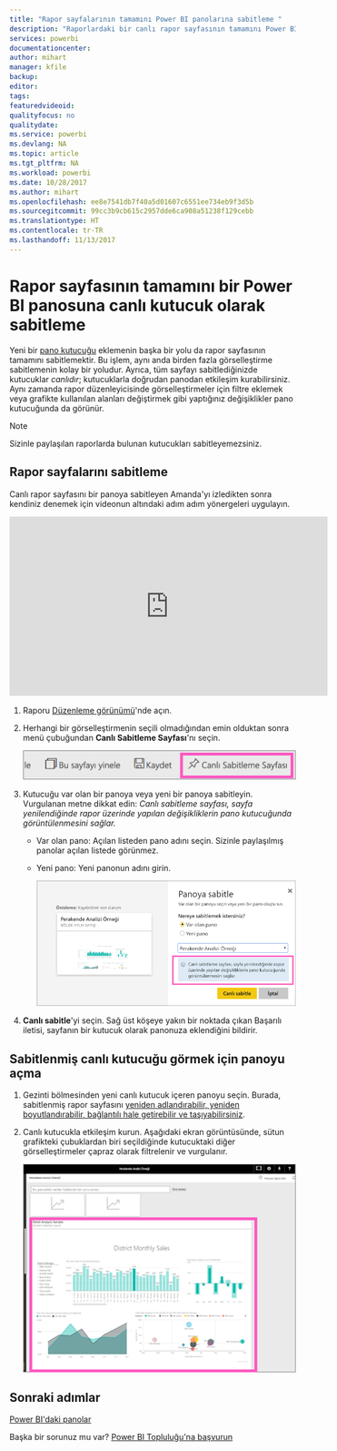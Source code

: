 ```yaml
---
title: "Rapor sayfalarının tamamını Power BI panolarına sabitleme "
description: "Raporlardaki bir canlı rapor sayfasının tamamını Power BI panosuna sabitleme hakkında belge."
services: powerbi
documentationcenter: 
author: mihart
manager: kfile
backup: 
editor: 
tags: 
featuredvideoid: 
qualityfocus: no
qualitydate: 
ms.service: powerbi
ms.devlang: NA
ms.topic: article
ms.tgt_pltfrm: NA
ms.workload: powerbi
ms.date: 10/28/2017
ms.author: mihart
ms.openlocfilehash: ee8e7541db7f40a5d01607c6551ee734eb9f3d5b
ms.sourcegitcommit: 99cc3b9cb615c2957dde6ca908a51238f129cebb
ms.translationtype: HT
ms.contentlocale: tr-TR
ms.lasthandoff: 11/13/2017
---
```

# <a name="pin-an-entire-report-page-as-a-live-tile-to-a-power-bi-dashboard"></a>Rapor sayfasının tamamını bir Power BI panosuna canlı kutucuk olarak sabitleme
Yeni bir [pano kutucuğu](service-dashboard-tiles.md) eklemenin başka bir yolu da rapor sayfasının tamamını sabitlemektir.  Bu işlem, aynı anda birden fazla görselleştirme sabitlemenin kolay bir yoludur.  Ayrıca, tüm sayfayı sabitlediğinizde kutucuklar *canlıdır*; kutucuklarla doğrudan panodan etkileşim kurabilirsiniz. Aynı zamanda rapor düzenleyicisinde görselleştirmeler için filtre eklemek veya grafikte kullanılan alanları değiştirmek gibi yaptığınız değişiklikler pano kutucuğunda da görünür.  

> [!NOTE]
> Sizinle paylaşılan raporlarda bulunan kutucukları sabitleyemezsiniz.
> 
> 

## <a name="pin-a-report-page"></a>Rapor sayfalarını sabitleme
Canlı rapor sayfasını bir panoya sabitleyen Amanda'yı izledikten sonra kendiniz denemek için videonun altındaki adım adım yönergeleri uygulayın.

<iframe width="560" height="315" src="https://www.youtube.com/embed/EzhfBpPboPA" frameborder="0" allowfullscreen></iframe>


1. Raporu [Düzenleme görünümü](service-interact-with-a-report-in-editing-view.md)'nde açın.
2. Herhangi bir görselleştirmenin seçili olmadığından emin olduktan sonra menü çubuğundan **Canlı Sabitleme Sayfası**'nı seçin.
   
   ![](media/service-dashboard-pin-live-tile-from-report/pbi-pin-live-page.png) 
3. Kutucuğu var olan bir panoya veya yeni bir panoya sabitleyin. Vurgulanan metne dikkat edin: *Canlı sabitleme sayfası, sayfa yenilendiğinde rapor üzerinde yapılan değişikliklerin pano kutucuğunda görüntülenmesini sağlar.*
   
   * Var olan pano: Açılan listeden pano adını seçin. Sizinle paylaşılmış panolar açılan listede görünmez.
   * Yeni pano: Yeni panonun adını girin.
     
     ![](media/service-dashboard-pin-live-tile-from-report/pbi-pin-live-page-dialog.png)
4. **Canlı sabitle**'yi seçin. Sağ üst köşeye yakın bir noktada çıkan Başarılı iletisi, sayfanın bir kutucuk olarak panonuza eklendiğini bildirir.

## <a name="open-the-dashboard-to-see-the-pinned-live-tile"></a>Sabitlenmiş canlı kutucuğu görmek için panoyu açma
1. Gezinti bölmesinden yeni canlı kutucuk içeren panoyu seçin. Burada, sabitlenmiş rapor sayfasını [yeniden adlandırabilir, yeniden boyutlandırabilir, bağlantılı hale getirebilir ve taşıyabilirsiniz](service-dashboard-edit-tile.md).  
2. Canlı kutucukla etkileşim kurun.  Aşağıdaki ekran görüntüsünde, sütun grafikteki çubuklardan biri seçildiğinde kutucuktaki diğer görselleştirmeler çapraz olarak filtrelenir ve vurgulanır.
   
    ![](media/service-dashboard-pin-live-tile-from-report/pbi-live-tile.png)

## <a name="next-steps"></a>Sonraki adımlar
[Power BI'daki panolar](service-dashboards.md)

Başka bir sorunuz mu var? [Power BI Topluluğu'na başvurun](http://community.powerbi.com/)

